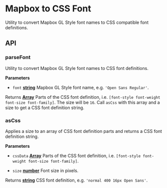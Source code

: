 # Mapbox to CSS Font

Utility to convert Mapbox GL Style font names to CSS compatible font definitions.

## API

### parseFont

Utility to convert Mapbox GL Style font names to CSS font definitions.

**Parameters**

-  `font` **[string](https://developer.mozilla.org/en-US/docs/Web/JavaScript/Reference/Global_Objects/String)** Mapbox GL Style font name, e.g. `'Open Sans Regular'`.

Returns **[Array](https://developer.mozilla.org/en-US/docs/Web/JavaScript/Reference/Global_Objects/Array)** Parts of the CSS font definition, i.e. `[font-style font-weight font-size font-family]`. The size will be `16`. Call
`asCss` with this array and a size to get a CSS font definition string.

### asCss

Applies a size to an array of CSS font definition parts and returns a CSS font definition string.

**Parameters**

-  `cssData` **[Array](https://developer.mozilla.org/en-US/docs/Web/JavaScript/Reference/Global_Objects/Array)** Parts of the CSS font definition, i.e. `[font-style font-weight font-size font-family]`.

-  `size` **[number](https://developer.mozilla.org/en-US/docs/Web/JavaScript/Reference/Global_Objects/Number)** Font size in pixels.

Returns **[string](https://developer.mozilla.org/en-US/docs/Web/JavaScript/Reference/Global_Objects/String)** CSS font definition, e.g. `'normal 400 16px Open Sans'`.
